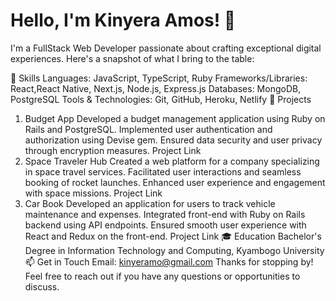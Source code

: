 # Hello, I'm Kinyera Amos! 👋

I'm a FullStack Web Developer passionate about crafting exceptional digital experiences. Here's a snapshot of what I bring to the table:

🚀 Skills
Languages: JavaScript, TypeScript, Ruby
Frameworks/Libraries: React,React Native, Next.js, Node.js, Express.js
Databases: MongoDB, PostgreSQL
Tools & Technologies: Git, GitHub, Heroku, Netlify
💼 Projects
1. Budget App
Developed a budget management application using Ruby on Rails and PostgreSQL.
Implemented user authentication and authorization using Devise gem.
Ensured data security and user privacy through encryption measures.
Project Link
2. Space Traveler Hub
Created a web platform for a company specializing in space travel services.
Facilitated user interactions and seamless booking of rocket launches.
Enhanced user experience and engagement with space missions.
Project Link
3. Car Book
Developed an application for users to track vehicle maintenance and expenses.
Integrated front-end with Ruby on Rails backend using API endpoints.
Ensured smooth user experience with React and Redux on the front-end.
Project Link
🎓 Education
  Bachelor's Degree in Information Technology and Computing, Kyambogo University
📫 Get in Touch
 Email: kinyeramo@gmail.com
Thanks for stopping by! Feel free to reach out if you have any questions or opportunities to discuss.
